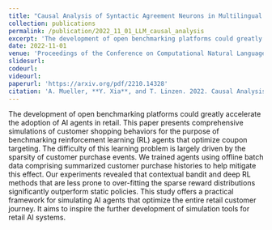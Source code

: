 ```yaml
---
title: "Causal Analysis of Syntactic Agreement Neurons in Multilingual Language Models"
collection: publications
permalink: /publication/2022_11_01_LLM_causal_analysis
excerpt: 'The development of open benchmarking platforms could greatly accelerate the adoption of AI agents in retail. This paper presents comprehensive simulations of customer shopping behaviors for the purpose of benchmarking reinforcement learning (RL) agents that optimize coupon targeting. The difficulty of this learning problem is largely driven by the sparsity of customer purchase events. We trained agents using offline batch data comprising summarized customer purchase histories to help mitigate this effect. Our experiments revealed that contextual bandit and deep RL methods that are less prone to over-fitting the sparse reward distributions significantly outperform static policies. This study offers a practical framework for simulating AI agents that optimize the entire retail customer journey. It aims to inspire the further development of simulation tools for retail AI systems.'
date: 2022-11-01
venue: 'Proceedings of the Conference on Computational Natural Language Learning (CoNLL)'
slidesurl: 
codeurl: 
videourl:
paperurl: 'https://arxiv.org/pdf/2210.14328'
citation: 'A. Mueller, **Y. Xia**, and T. Linzen. 2022. Causal Analysis of Syntactic Agreement Neurons in Multilingual Language Models. In Proceedings of the 26th Conference on Computational Natural Language Learning (CoNLL), pages 95–109. Association for Computational Linguistics.'
---
```


The development of open benchmarking platforms could greatly accelerate the adoption of AI agents in retail. This paper presents comprehensive simulations of customer shopping behaviors for the purpose of benchmarking reinforcement learning (RL) agents that optimize coupon targeting. The difficulty of this learning problem is largely driven by the sparsity of customer purchase events. We trained agents using offline batch data comprising summarized customer purchase histories to help mitigate this effect. Our experiments revealed that contextual bandit and deep RL methods that are less prone to over-fitting the sparse reward distributions significantly outperform static policies. This study offers a practical framework for simulating AI agents that optimize the entire retail customer journey. It aims to inspire the further development of simulation tools for retail AI systems.
